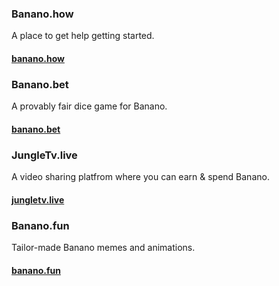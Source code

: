 ### Banano.how

A place to get help getting started.

#### [banano.how](https://banano.how)

### Banano.bet

A provably fair dice game for Banano.

#### [banano.bet](https://banano.bet)

### JungleTv.live

A video sharing platfrom where you can earn & spend Banano.

#### [jungletv.live](https://jungletv.live)

### Banano.fun

Tailor-made Banano memes and animations.

#### [banano.fun](https://banano.fun)
